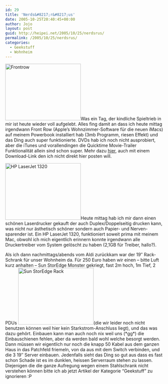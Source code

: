 ```yaml
---
id: 29
title: 'Nerds&#8217;r&#8217;us'
date: 2005-10-25T20:40:45+00:00
author: Jojo
layout: post
guid: http://heipei.net/2005/10/25/nerdsrus/
permalink: /2005/10/25/nerdsrus/
categories:
  - Geekstuff
  - Wohnheim
---
```

[<img src="http://static.flickr.com/25/55989810_570a85fc0a_m.jpg" width="240" height="180" alt="Frontrow" class="alignleft" />](https://secure.flickr.com/photos/heipei/55989810/ "Photo Sharing")Was ein Tag, der kindliche Spieltrieb in mir ist heute wieder voll aufgelebt. Alles fing damit an dass ich heute mittag irgendwann Front Row (Apple&#8217;s Wohnzimmer-Software für die neuen iMacs) auf meinem Powerbook installiert hab (3mb Programm, riesen Effekt) und das Ding auch super funktionierte. DVDs hab ich noch nicht ausprobiert, aber die iTunes und vorallendingen die Quicktime Movie-Trailer Funktionalität allein sind schon super. Mehr dazu [hier](http://thefifthrule.com/T5R/?p=76), auch mit einem Download-Link den ich nicht direkt hier posten will.
  
[<img src="http://static.flickr.com/32/56034977_35097d84bd_m.jpg" width="240" height="180" alt="HP LaserJet 1320" class="alignleft" />](https://secure.flickr.com/photos/heipei/56034977/ "Photo Sharing")Heute mittag hab ich mir dann einen schönen Laserdrucker gekauft der auch Duplex/Doppelseitig drucken kann, was nicht nur ästhetisch schöner sondern auch Papier- und Nerven-sparender ist. Ein HP LaserJet 1320, funktioniert soweit prima mit meinem Mac, obwohl ich mich eigentlich erinnern konnte irgendwann alle Druckertreiber vom System gelöscht zu haben (2,1GB für Treiber, hallo?).
  
Als ich dann nachmittags/abends vom Aldi zurückkam war der 19&#8243; Rack-Schrank für unser Wohnheim da. Für 250 Euro haben wir einen &#8211; bitte Luft kurz anhalten &#8211; Sun StorEdge Monster gekriegt, fast 2m hoch, 1m Tief, 2 PDUs [<img src="http://static.flickr.com/25/56034835_8c5dda204c_m.jpg" width="240" height="180" alt="Sun StorEdge Rack" class="alignleft" />](https://secure.flickr.com/photos/heipei/56034835/ "Photo Sharing")(die wir leider noch nicht benutzen können weil hier kein Starkstrom-Anschluss liegt), und das was dazu gehört. Einbauen kann man auch noch nix weil uns (\*gg\*) die Einbauschienen fehlen, aber da werden bald wohl welche besorgt werden. Dann müssen wir eigentlich nur noch die knapp 50 Kabel aus dem ganzen Haus in das Patchfeld friemeln, von da aus mit dem Switch verbinden, und die 3 19&#8243; Server einbauen. Jedenfalls sieht das Ding so gut aus dass es fast schon Schade ist es im dunklen, heissen Serverraum stehen zu lassen. Diejenigen die die ganze Aufregung wegen einem Stahlschrank nicht verstehen können bitte ich ab jetzt Artikel der Kategorie &#8220;Geekstuff&#8221; zu ignorieren :P
